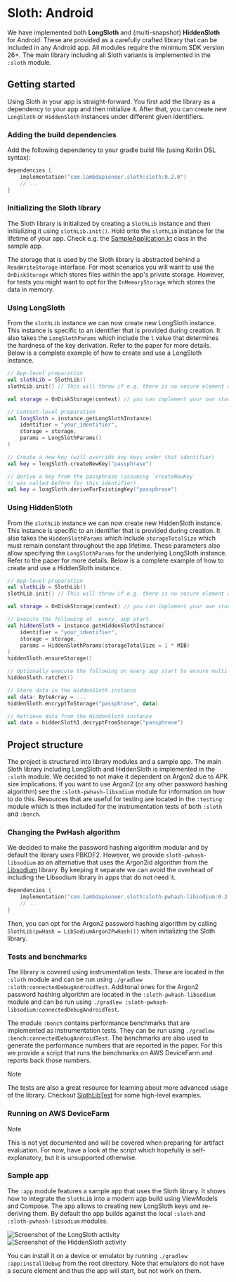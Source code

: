 # Sloth: Android

We have implemented both **LongSloth** and (multi-snapshot) **HiddenSloth** for Android.
These are provided as a carefully crafted library that can be included in any Android app.
All modules require the minimum SDK version 26+.
The main library including all Sloth variants is implemented in the `:sloth` module.


## Getting started

Using Sloth in your app is straight-forward.
You first add the library as a dependency to your app and then initialize it.
After that, you can create new `LongSloth` or `HiddenSloth` instances under different given identifiers.


### Adding the build dependencies

Add the following dependency to your gradle build file (using Kotlin DSL syntax):

```kotlin
dependencies {
    implementation("com.lambdapioneer.sloth:sloth:0.2.0")
    // ...
}
```

### Initializing the Sloth library

The Sloth library is initialized by creating a `SlothLib` instance and then initializing it using `slothLib.init()`.
Hold onto the `slothLib` instance for the lifetime of your app. Check e.g. the [SampleApplication.kt](app/src/main/java/com/lambdapioneer/sloth/app/SampleApplication.kt) class in the sample app.

The storage that is used by the Sloth library is abstracted behind a `ReadWriteStorage` interface.
For most scenarios you will want to use the `OnDiskStorage` which stores files within the app's private storage.
However, for tests you might want to opt for the `InMemoryStorage` which stores the data in memory.


### Using LongSloth

From the `slothLib` instance we can now create new LongSloth instance.
This instance is specific to an identifier that is provided during creation.
It also takes the `LongSlothParams` which include the `l` value that determines the hardness of the key derivation.
Refer to the paper for more details.
Below is a complete example of how to create and use a LongSloth instance.

```kotlin
// App-level preparation
val slothLib = SlothLib()
slothLib.init() // This will throw if e.g. there is no secure element available.

val storage = OnDiskStorage(context) // you can implement your own storage abstraction

// Context-level preparation
val longSloth = instance.getLongSlothInstance(
    identifier = "your_identifier",
    storage = storage,
    params = LongSlothParams()
)

// Create a new key (will override any keys under that identifier)
val key = longSloth.createNewKey("passphrase")

// Derive a key from the passphrase (assuming `createNewKey`
// was called before for this identifier)
val key = longSloth.deriveForExistingKey("passphrase")
```


### Using HiddenSloth

From the `slothLib` instance we can now create new HiddenSloth instance.
This instance is specific to an identifier that is provided during creation.
It also takes the `HiddenSlothParams` which include `storageTotalSize` which must remain constant throughout the app lifetime.
These parameters also allow specifying the `LongSlothParams` for the underlying LongSloth instance.
Refer to the paper for more details.
Below is a complete example of how to create and use a HiddenSloth instance.

```kotlin
// App-level preparation
val slothLib = SlothLib()
slothLib.init() // This will throw if e.g. there is no secure element available.

val storage = OnDiskStorage(context) // you can implement your own storage abstraction

// Execute the following at _every_ app start.
val hiddenSloth = instance.getHiddenSlothInstance(
    identifier = "your_identifier",
    storage = storage,
    params = HiddenSlothParams(storageTotalSize = 1 * MIB)
)
hiddenSloth.ensureStorage()

// Optionally execute the following on every app start to ensure multi-snapshot security
hiddenSloth.ratchet()

// Store data in the HiddenSloth instance
val data: ByteArray = ...
hiddenSloth.encryptToStorage("passphrase", data)

// Retrieve data from the HiddenSloth instance
val data = hiddenSloth1.decryptFromStorage("passphrase")
```


## Project structure

The project is structured into library modules and a sample app.
The main Sloth library including LongSloth and HiddenSloth is implemented in the `:sloth` module.
We decided to not make it dependent on Argon2 due to APK size implications. 
If you want to use Argon2 (or any other password hashing algorithm) see the `:sloth-pwhash-libsodium` module for information on how to do this.
Resources that are useful for testing are located in the `:testing` module which is then included for the instrumentation tests of both `:sloth` and `:bench`.


### Changing the PwHash algorithm

We decided to make the password hashing algorithm modular and by default the library uses PBKDF2.
However, we provide `sloth-pwhash-libsodium` as an alternative that uses the Argon2id algorithm from the [Libsodium](https://libsodium.org/) library.
By keeping it separate we can avoid the overhead of including the Libsodium library in apps that do not need it.

```kotlin
dependencies {
    implementation("com.lambdapioneer.sloth:sloth-pwhash-libsodium:0.2.0")
    // ...
}
```

Then, you can opt for the Argon2 password hashing algorithm by calling `SlothLib(pwHash = LibSodiumArgon2PwHash())` when initializing the Sloth library.


### Tests and benchmarks

The library is covered using instrumentation tests.
These are located in the `:sloth` module and can be run using `./gradlew :sloth:connectedDebugAndroidTest`.
Additonal ones for the Argon2 password hashing algorithm are located in the `:sloth-pwhash-libsodium` module and can be run using `./gradlew :sloth-pwhash-libsodium:connectedDebugAndroidTest`.

The module `:bench` contains performance benchmarks that are implemented as instrumentation tests.
They can be run using `./gradlew :bench:connectedDebugAndroidTest`.
The benchmarks are also used to generate the performance numbers that are reported in the paper.
For this we provide a script that runs the benchmarks on AWS DeviceFarm and reports back those numbers.

> [!NOTE]
> The tests are also a great resource for learning about more advanced usage of the library.
> Checkout [SlothLibTest](sloth/src/androidTest/java/com/lambdapioneer/sloth/SlothLibTest.kt) for some high-level examples.


### Running on AWS DeviceFarm

> [!NOTE]
> This is not yet documented and will be covered when preparing for artifact evaluation.
> For now, have a look at the script which hopefully is self-explanatory, but it is unsupported otherwise.


### Sample app

The `:app` module features a sample app that uses the Sloth library.
It shows how to integrate the `SlothLib` into a modern app build using ViewModels and Compose.
The app allows to creating new LongSloth keys and re-deriving them.
By default the app builds against the local `:sloth` and `:sloth-pwhash-libsodium` modules.

![Screenshot of the LongSloth activity](app/docs/screenshot-long-sloth-25p.png)&nbsp;&nbsp;&nbsp;&nbsp;&nbsp;![Screenshot of the HiddenSloth activity](app/docs/screenshot-hidden-sloth-25p.png)

You can install it on a device or emulator by running `./gradlew :app:installDebug` from the root directory.
Note that emulators do not have a secure element and thus the app will start, but not work on them.

